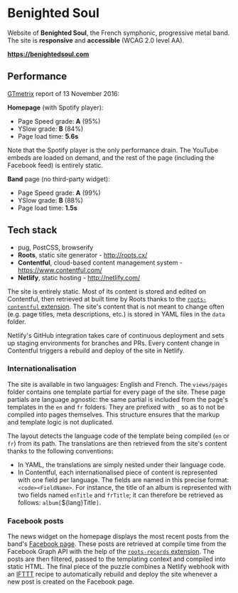 # Benighted Soul

Website of **Benighted Soul**, the French symphonic, progressive metal band. The site is **responsive** and **accessible** (WCAG 2.0 level AA).

**https://benightedsoul.com**


## Performance

[GTmetrix](http://gtmetrix.com/) report of 13 November 2016:

**Homepage** (with Spotify player):

- Page Speed grade: **A** (95%)
- YSlow grade: **B** (84%)
- Page load time: **5.6s**

Note that the Spotify player is the only performance drain. The YouTube embeds are loaded on demand, and the rest of the page (including the Facebook feed) is entirely static.

**Band** page (no third-party widget):

- Page Speed grade: **A** (99%)
- YSlow grade: **B** (88%)
- Page load time: **1.5s**


## Tech stack

- pug, PostCSS, browserify
- **Roots**, static site generator - http://roots.cx/
- **Contentful**, cloud-based content management system - https://www.contentful.com/
- **Netlify**, static hosting - http://netlify.com/

The site is entirely static. Most of its content is stored and edited on Contentful, then retrieved at built time by Roots thanks to the [`roots-contentful` extension](https://github.com/carrot/roots-contentful). The site's content that is not meant to change often (e.g. page titles, meta descriptions, etc.) is stored in YAML files in the `data` folder.

Netlify's GitHub integration takes care of continuous deployment and sets up staging environments for branches and PRs. Every content change in Contentful triggers a rebuild and deploy of the site in Netlify.

### Internationalisation

The site is available in two languages: English and French. The `views/pages` folder contains one template partial for every page of the site. These page partials are language agnostic: the same partial is included from the page's templates in the `en` and `fr` folders. They are prefixed with `_` so as to not be compiled into pages themselves. This structure ensures that the markup and template logic is not duplicated.

The layout detects the language code of the template being compiled (`en` or `fr`) from its path. The translations are then retrieved from the site's content thanks to the following conventions:
- In YAML, the translations are simply nested under their language code.
- In Contentful, each internationalised piece of content is represented with one field per language. The fields are named in this precise format: `<code><FieldName>`. For instance, the title of an album is represented with two fields named `enTitle` and `frTitle`; it can therefore be retrieved as follows: `album[`${lang}Title`]`.

### Facebook posts

The news widget on the homepage displays the most recent posts from the band's [Facebook page](https://www.facebook.com/benightedsoul/). These posts are retrieved at compile time from the Facebook Graph API with the help of the [`roots-records` extension](https://github.com/carrot/roots-records). The posts are then filtered, passed to the templating context and compiled into static HTML. The final piece of the puzzle combines a Netlify webhook with an [IFTTT](http://ifttt.com/) recipe to automatically rebuild and deploy the site whenever a new post is created on the Facebook page.
